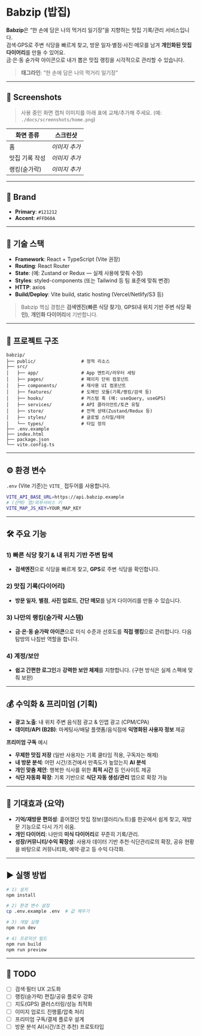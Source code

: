 # Babzip (밥집)

**Babzip**은 “한 손에 담은 나의 먹거리 일기장”을 지향하는 맛집 기록/관리 서비스입니다.  
검색·GPS로 주변 식당을 빠르게 찾고, 방문 일자·별점·사진·메모를 남겨 **개인화된 맛집 다이어리**를 만들 수 있어요.  
금·은·동 숟가락 아이콘으로 내가 뽑은 맛집 랭킹을 시각적으로 관리할 수 있습니다.

> **태그라인**: “한 손에 담은 나의 먹거리 일기장”

---

## 📸 Screenshots

> 사용 중인 화면 캡처 이미지를 아래 표에 교체/추가해 주세요. (예: `./docs/screenshots/home.png`)

| 화면 종류 | 스크린샷 |
| --- | --- |
| 홈 | _이미지 추가_ |
| 맛집 기록 작성 | _이미지 추가_ |
| 랭킹(숟가락) | _이미지 추가_ |

---

## 🎨 Brand

- **Primary**: `#121212`  
- **Accent**: `#FFD60A`

---

## 🚀 기술 스택

- **Framework**: React + TypeScript (Vite 권장)
- **Routing**: React Router
- **State**: (예: Zustand or Redux — 실제 사용에 맞춰 수정)
- **Styles**: styled-components (또는 Tailwind 등 팀 표준에 맞춰 변경)
- **HTTP**: axios
- **Build/Deploy**: Vite build, static hosting (Vercel/Netlify/S3 등)

> Babzip 핵심 경험은 **검색엔진(빠른 식당 찾기)**, **GPS(내 위치 기반 주변 식당 확인)**, **개인화 다이어리**에 기반합니다.

---

## 📂 프로젝트 구조

```text
babzip/
├── public/                 # 정적 리소스
├── src/
│   ├── app/                # App 엔트리/라우터 세팅
│   ├── pages/              # 페이지 단위 컴포넌트
│   ├── components/         # 재사용 UI 컴포넌트
│   ├── features/           # 도메인 모듈(기록/랭킹/검색 등)
│   ├── hooks/              # 커스텀 훅 (예: useQuery, useGPS)
│   ├── services/           # API 클라이언트/토큰 유틸
│   ├── store/              # 전역 상태(Zustand/Redux 등)
│   ├── styles/             # 글로벌 스타일/테마
│   └── types/              # 타입 정의
├── .env.example
├── index.html
├── package.json
└── vite.config.ts
```

---

## ⚙️ 환경 변수

`.env` (Vite 기준)는 `VITE_` 접두어를 사용합니다.

```bash
VITE_API_BASE_URL=https://api.babzip.example
# (선택) 맵/외부서비스 키
VITE_MAP_JS_KEY=YOUR_MAP_KEY
```

---

## 🛠️ 주요 기능

### 1) 빠른 식당 찾기 & 내 위치 기반 주변 탐색
- **검색엔진**으로 식당을 빠르게 찾고, **GPS**로 주변 식당을 확인합니다.

### 2) 맛집 기록(다이어리)
- **방문 일자**, **별점**, **사진 업로드**, **간단 메모**를 남겨 다이어리를 만들 수 있습니다.

### 3) 나만의 랭킹(숟가락 시스템)
- **금·은·동 숟가락 아이콘**으로 미식 수준과 선호도를 **직접 랭킹**으로 관리합니다. 다음 탐방의 나침반 역할을 합니다.

### 4) 계정/보안
- **쉽고 간편한 로그인**과 **강력한 보안 체제**를 지향합니다. (구현 방식은 실제 스펙에 맞춰 보완)

---

## 💰 수익화 & 프리미엄 (기획)

- **광고 노출**: 내 위치 주변 음식점 광고 & 인앱 광고 (CPM/CPA)
- **데이터/API (B2B)**: 마케팅사/배달 플랫폼/음식점에 **익명화된 사용자 정보** 제공

**프리미엄 구독** 예시
- **무제한 맛집 저장** (일반 사용자는 기록 쿨타임 적용, 구독자는 해제)
- **내 방문 분석**: 어떤 시간/조건에서 만족도가 높았는지 **AI 분석**
- **개인 맞춤 제안**: 행복한 식사를 위한 **최적 시간** 등 인사이트 제공
- **식단 자동화 확장**: 기록 기반으로 **식단 자동 생성/관리** 앱으로 확장 가능

---

## 🎯 기대효과 (요약)

- **기억/재방문 편의성**: 흩어졌던 맛집 정보(갤러리/노트)를 한곳에서 쉽게 찾고, 재방문 기능으로 다시 가기 쉬움.
- **개인 다이어리**: 나만의 **미식 다이어리**로 꾸준히 기록/관리.
- **성장/커뮤니티/수익 확장성**: 사용자 데이터 기반 추천·식단관리로의 확장, 공유 현황을 바탕으로 커뮤니티화, 예약·광고 등 수익 다각화.

---

## ▶️ 실행 방법

```bash
# 1) 설치
npm install

# 2) 환경 변수 설정
cp .env.example .env  # 값 채우기

# 3) 개발 실행
npm run dev

# 4) 프로덕션 빌드
npm run build
npm run preview
```

---

## 📌 TODO

- [ ] 검색·필터 UX 고도화
- [ ] 랭킹(숟가락) 편집/공유 플로우 강화
- [ ] 지도(GPS) 클러스터링/성능 최적화
- [ ] 이미지 업로드 진행률/압축 처리
- [ ] 프리미엄 구독/결제 플로우 설계
- [ ] 방문 분석 AI(시간/조건 추천) 프로토타입
